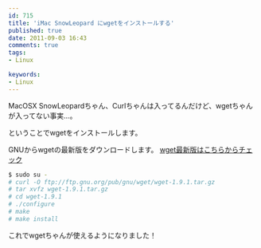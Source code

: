 ```yaml
---
id: 715
title: 'iMac SnowLeopard にwgetをインストールする'
published: true
date: 2011-09-03 16:43
comments: true
tags:
- Linux

keywords:
- Linux
---
```

MacOSX SnowLeopardちゃん、Curlちゃんは入ってるんだけど、wgetちゃんが入ってない事実…。

ということでwgetをインストールします。

GNUからwgetの最新版をダウンロードします。
[wget最新版はこちらからチェック](ftp://ftp.gnu.org/pub/gnu/wget/ "wget最新版はこちらからチェック")

```sh
$ sudo su -
# curl -O ftp://ftp.gnu.org/pub/gnu/wget/wget-1.9.1.tar.gz
# tar xvfz wget-1.9.1.tar.gz
# cd wget-1.9.1
# ./configure
# make
# make install
```

これでwgetちゃんが使えるようになりました！
